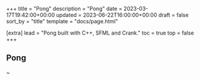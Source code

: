 +++
title = "Pong"
description = "Pong"
date = 2023-03-17T19:42:00+00:00
updated = 2023-06-22T16:00:00+00:00
draft = false
sort_by = "title"
template = "docs/page.html"

[extra]
lead = "Pong built with C++, SFML and Crank."
toc = true
top = false
+++

## Pong

~
